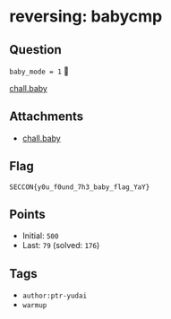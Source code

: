 # reversing: babycmp
## Question
<code>baby_mode = 1</code> 👶

[chall.baby](files)

## Attachments
- [chall.baby](files)

## Flag
```
SECCON{y0u_f0und_7h3_baby_flag_YaY}
```

## Points
- Initial: `500`
- Last: `79` (solved: `176`)

## Tags
- `author:ptr-yudai`
- `warmup`
    